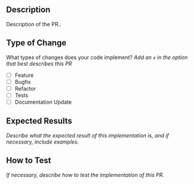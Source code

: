 ## Description

Description of the PR..

## Type of Change

What types of changes does your code implement?
_Add an `x` in the option that best describes this PR_

- [ ] Feature
- [ ] Bugfix
- [ ] Refactor
- [ ] Tests
- [ ] Documentation Update

## Expected Results

_Describe what the expected result of this implementation is, and if necessary, include examples._

## How to Test

_If necessary, describe how to test the implementation of this PR._
